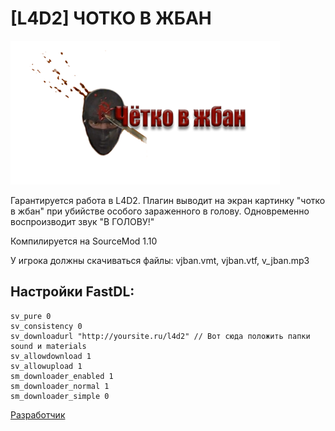 # [L4D2] ЧОТКО В ЖБАН

![alt text](https://github.com/pa4H/Chotko_V_jban/blob/main/jban.png)

Гарантируется работа в L4D2.
Плагин выводит на экран картинку "чотко в жбан" при убийстве особого зараженного в голову. Одновременно воспроизводит звук "В ГОЛОВУ!"

Компилируется на SourceMod 1.10

У игрока должны скачиваться файлы: vjban.vmt, vjban.vtf, v_jban.mp3
## Настройки FastDL:
```
sv_pure 0
sv_consistency 0
sv_downloadurl "http://yoursite.ru/l4d2" // Вот сюда положить папки sound и materials
sv_allowdownload 1
sv_allowupload 1
sm_downloader_enabled 1
sm_downloader_normal 1
sm_downloader_simple 0
```

[Разработчик](https://vk.com/pa4h1337)
